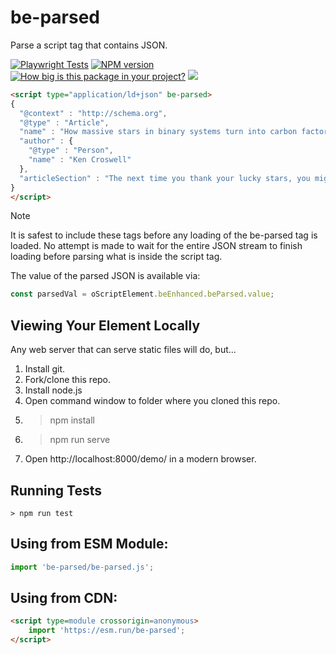 # be-parsed

<!-- JSON-LD markup generated by Google Structured Data Markup Helper. -->

Parse a script tag that contains JSON.

[![Playwright Tests](https://github.com/bahrus/be-parsed/actions/workflows/CI.yml/badge.svg)](https://github.com/bahrus/be-parsed/actions/workflows/CI.yml)
[![NPM version](https://badge.fury.io/js/be-parsed.png)](http://badge.fury.io/js/be-parsed)
[![How big is this package in your project?](https://img.shields.io/bundlephobia/minzip/be-parsed?style=for-the-badge)](https://bundlephobia.com/result?p=be-parsed)
<img src="http://img.badgesize.io/https://cdn.jsdelivr.net/npm/be-parsed?compression=gzip">

```html
<script type="application/ld+json" be-parsed>
{
  "@context" : "http://schema.org",
  "@type" : "Article",
  "name" : "How massive stars in binary systems turn into carbon factories",
  "author" : {
    "@type" : "Person",
    "name" : "Ken Croswell"
  },
  "articleSection" : "The next time you thank your lucky stars, you might want to bless the binaries. New calculations indicate that a massive star whose outer layer gets torn off by a companion star ends up shedding a lot more carbon than if the star had been born a loner. “That star is making about twice as much carbon as a single star would make,” says Rob Farmer, an astrophysicist at the Max Planck Institute for Astrophysics in Garching, Germany. All life on Earth is based on carbon, the fourth most abundant element in the cosmos, after hydrogen, helium and oxygen. Like nearly every chemical element heavier than helium, carbon is formed in stars (SN: 2/12/21). For many elements, astronomers have been able to pin down the main source. For example, oxygen comes almost entirely from massive stars, most of which explode, while nitrogen is made mostly in lower-mass stars, which don’t explode. In contrast, carbon arises both in massive and lower-mass stars. Astronomers would like to know exactly which types of stars forged the lion’s share of this vital element. Farmer and his colleagues looked specifically at massive stars, which are at least eight times heavier than the sun, and calculated how they behave with and without partners. Nuclear reactions at the core of a massive star first turn hydrogen into helium. When the core runs out of hydrogen, the star expands, and soon the core starts converting helium into carbon."
}
</script>
```

> [!Note]
> It is safest to include these tags before any loading of the be-parsed tag is loaded.  No attempt is made to wait for the entire JSON stream to finish loading before parsing what is inside the script tag.

The value of the parsed JSON is available via:

```JavaScript
const parsedVal = oScriptElement.beEnhanced.beParsed.value;
```

## Viewing Your Element Locally

Any web server that can serve static files will do, but...

1.  Install git.
2.  Fork/clone this repo.
3.  Install node.js
4.  Open command window to folder where you cloned this repo.
5.  > npm install
6.  > npm run serve
7.  Open http://localhost:8000/demo/ in a modern browser.

## Running Tests

```
> npm run test
```

## Using from ESM Module:

```JavaScript
import 'be-parsed/be-parsed.js';
```

## Using from CDN:

```html
<script type=module crossorigin=anonymous>
    import 'https://esm.run/be-parsed';
</script>
```

